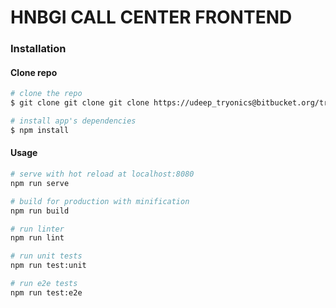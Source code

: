 # HNBGI CALL CENTER FRONTEND

### Installation

#### Clone repo

``` bash
# clone the repo
$ git clone git clone git clone https://udeep_tryonics@bitbucket.org/tryonics_dev/hnbgi-call-center-frontend.git

# install app's dependencies
$ npm install
```
#### Usage

``` bash
# serve with hot reload at localhost:8080
npm run serve

# build for production with minification
npm run build

# run linter
npm run lint

# run unit tests
npm run test:unit

# run e2e tests
npm run test:e2e

```
